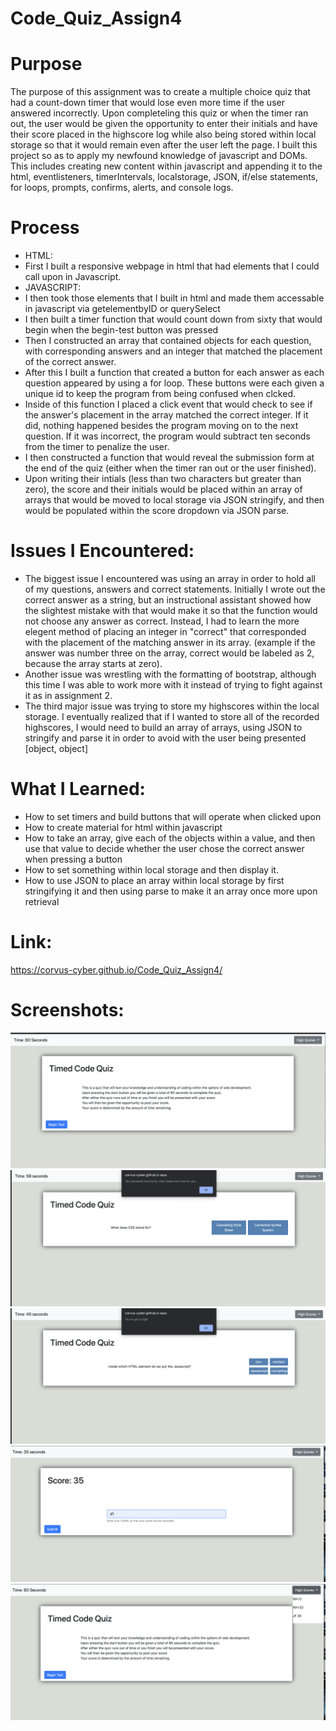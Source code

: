 # Code_Quiz_Assign4

# Purpose 
The purpose of this assignment was to create a multiple choice quiz that had a count-down timer that would lose even more time if the user answered incorrectly. Upon completeling this quiz or when the timer ran out, the user would be given the opportunity to enter their initials and have their score placed in the highscore log while also being stored within local storage so that it would remain even after the user left the page. I built this project so as to apply my newfound knowledge of javascript and DOMs. This includes creating new content within javascript and appending it to the html, eventlisteners, timerIntervals, localstorage, JSON, if/else statements, for loops, prompts, confirms, alerts, and console logs.   

# Process
* HTML:
* First I built a responsive webpage in html that had elements that I could call upon in Javascript.
* JAVASCRIPT: 
* I then took those elements that I built in html and made them accessable in javascript via getelementbyID or querySelect
* I then built a timer function that would count down from sixty that would begin when the begin-test button was pressed
* Then I constructed an array that contained objects for each question, with corresponding answers and an integer that matched the placement of the correct answer.
* After this I built a function that created a button for each answer as each question appeared by using a for loop. These buttons were each given a unique id to keep the program from being confused when clcked.
* Inside of this function I placed a click event that would check to see if the answer's placement in the array matched the correct integer. If it did, nothing happened besides the program moving on to the next question. If it was incorrect, the program would subtract ten seconds from the timer to penalize the user. 
* I then constructed a function that would reveal the submission form at the end of the quiz (either when the timer ran out or the user finished).
* Upon writing their intials (less than two characters but greater than zero), the score and their initials would be placed within an array of arrays that would be moved to local storage via JSON stringify, and then would be populated within the score dropdown via JSON parse. 

# Issues I Encountered:
* The biggest issue I encountered was using an array in order to hold all of my questions, answers and correct statements. Initially I wrote out the correct answer as a string, but an instructional assistant showed how the slightest mistake with that would make it so that the function would not choose any answer as correct. Instead, I had to learn the more elegent method of placing an integer in "correct" that corresponded with the placement of the matching answer in its array. (example if the answer was number three on the array, correct would be labeled as 2, because the array starts at zero).
* Another issue was wrestling with the formatting of bootstrap, although this time I was able to work more with it instead of trying to fight against it as in assignment 2. 
* The third major issue was trying to store my highscores within the local storage. I eventually realized that if I wanted to store all of the recorded highscores, I would need to build an array of arrays, using JSON to stringify and parse it in order to avoid with the user being presented [object, object] 

# What I Learned: 
* How to set timers and build buttons that will operate when clicked upon
* How to create material for html within javascript 
* How to take an array, give each of the objects within a value, and then use that value to decide whether the user chose the correct answer when pressing a button 
* How to set something within local storage and then display it. 
* How to use JSON to place an array within local storage by first stringifying it and then using parse to make it an array once more upon retrieval 

# Link:
https://corvus-cyber.github.io/Code_Quiz_Assign4/


# Screenshots: 
![screenshot of the opening page](./assets/Images/opening-page.png)
![screenshot of the question being answered wrong](./assets/Images/incorrect-screenshot.png)
![screenshot of a question being answered correctly](./assets/Images/correct.png)
![screenshot of the submission form ](./assets/Images/submission-form.png)
![screenshot of the opening page with the score recorded](./assets/Images/recorded-score.png)
